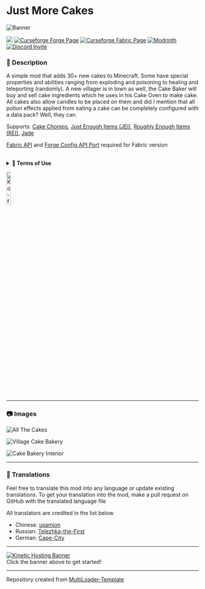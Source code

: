 # Just More Cakes

![Banner](https://i.imgur.com/OSN1fFh.png)

![](https://img.shields.io/badge/Mod%20Loaders-Forge%20%26%20Fabric-green?style=for-the-badge)
[![Curseforge Forge Page](https://img.shields.io/badge/Curseforge%20Page-Forge-orange?style=for-the-badge&logo=curseforge "Curseforge Forge page")](https://www.curseforge.com/minecraft/mc-mods/just-more-cakes)
[![Curseforge Fabric Page](https://img.shields.io/badge/Curseforge%20Page-Fabric-orange?style=for-the-badge&logo=curseforge "Curseforge Fabric page")](https://www.curseforge.com/minecraft/mc-mods/just-more-cakes-fabric)
[![Modrinth](https://img.shields.io/badge/Modrinth-Page-1bd96a?style=for-the-badge&logo=modrinth "Modrinth page")](https://modrinth.com/mod/just-more-cakes)
[![Discord Invite](https://img.shields.io/badge/Discord-Einstein%27s%20Lab-blue?style=for-the-badge&logo=discord)](https://discord.gg/gSsaFAvrBM)

### **📘 Description**
A simple mod that adds 30+ new cakes to Minecraft. Some have special properties and abilities ranging from exploding and poisoning to healing and teleporting (randomly). A new villager is in town as well, the Cake Baker will buy and sell cake ingredients which he uses in his Cake Oven to make cake. All cakes also allow candles to be placed on them and did I mention that all potion effects applied from eating a cake can be completely configured with a data pack? Well, they can.

Supports: [Cake Chomps](https://curseforge.com/minecraft/mc-mods/cake-chomps), [Just Enough Items (JEI)](https://curseforge.com/minecraft/mc-mods/jei), [Roughly Enough Items (REI)](https://curseforge.com/minecraft/mc-mods/roughly-enough-items), [Jade](https://curseforge.com/minecraft/mc-mods/jade)

[Fabric API](https://modrinth.com/mod/fabric-api) and [Forge Config API Port](https://modrinth.com/mod/forge-config-api-port) required for Fabric version

<br>
<details>
<summary><b>📜 Terms of Use</b></summary>
  
```
You may
✅ Use this mod as a reference to understand and or create something of your own, as long as it is not a copy or recreation
✅ Use this mod in modpacks with credit and one or more links to any of the project pages*
✅ Edit for personal use
✅ Use this mod for/in YouTube videos with credit and one or more links to any of the project pages*
✅ Create resource packs, data packs, and addon mods for this mod

You may not
❌ Reupload/publish this mod to any website without explicit permission from me and one or more links to any of the project pages*
❌ Redistibute edited or unedited assets** from this mod without permission from me and credit

* Project pages include CurseForge, Modrinth, Planet Minecraft, GitHub
** Assets include logos, banners, textures, models etc
```
</details>

[<img alt="Ko-fi Badge" height="15%" width="15%" src="https://storage.ko-fi.com/cdn/brandasset/kofi_bg_tag_dark.png" alt="Ko-fi badge">](https://ko-fi.com/mincrafteinstein)

---

### **📷 Images**

![All The Cakes](https://i.imgur.com/cbKeflc.png)

![Village Cake Bakery](https://i.imgur.com/kCBoKsV.png)

![Cake Bakery Interior](https://i.imgur.com/4vhGdDY.png)

---

### **💬 Translations**
Feel free to translate this mod into any language or update existing translations. To get your translation into the mod, make a pull request on GitHub with the translated language file

All translators are credited in the list below
- Chinese: [usamion](https://github.com/usamion)
- Russian: [Telezhka-the-First](https://github.com/Telezhka-the-First)
- German: [Cape-City](https://github.com/Cape-City)

---

[![Kinetic Hosting Banner](https://i.imgur.com/u6Fn0I0.png)](https://billing.kinetichosting.net/aff.php?aff=124)
<br>
Click the banner above to get started!

---

Repository created from [MultiLoader-Template](https://github.com/jaredlll08/MultiLoader-Template)
